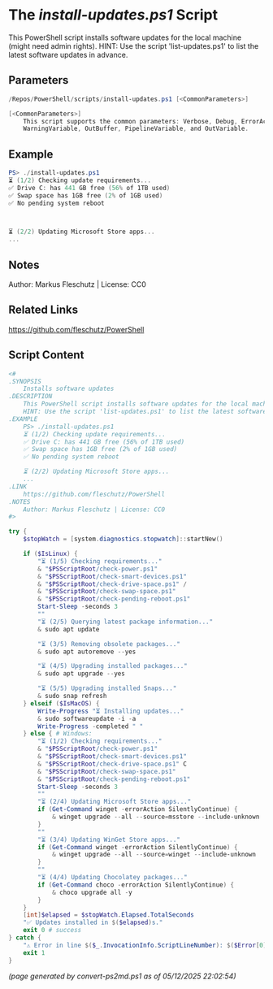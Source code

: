 The *install-updates.ps1* Script
===========================

This PowerShell script installs software updates for the local machine (might need admin rights).
HINT: Use the script 'list-updates.ps1' to list the latest software updates in advance.

Parameters
----------
```powershell
/Repos/PowerShell/scripts/install-updates.ps1 [<CommonParameters>]

[<CommonParameters>]
    This script supports the common parameters: Verbose, Debug, ErrorAction, ErrorVariable, WarningAction, 
    WarningVariable, OutBuffer, PipelineVariable, and OutVariable.
```

Example
-------
```powershell
PS> ./install-updates.ps1
⏳ (1/2) Checking update requirements...
✅ Drive C: has 441 GB free (56% of 1TB used)
✅ Swap space has 1GB free (2% of 1GB used)
✅ No pending system reboot



⏳ (2/2) Updating Microsoft Store apps...
...

```

Notes
-----
Author: Markus Fleschutz | License: CC0

Related Links
-------------
https://github.com/fleschutz/PowerShell

Script Content
--------------
```powershell
<#
.SYNOPSIS
	Installs software updates
.DESCRIPTION
	This PowerShell script installs software updates for the local machine (might need admin rights).
	HINT: Use the script 'list-updates.ps1' to list the latest software updates in advance.
.EXAMPLE
	PS> ./install-updates.ps1
	⏳ (1/2) Checking update requirements...
	✅ Drive C: has 441 GB free (56% of 1TB used)
	✅ Swap space has 1GB free (2% of 1GB used)
	✅ No pending system reboot

	⏳ (2/2) Updating Microsoft Store apps...
	...
.LINK
	https://github.com/fleschutz/PowerShell
.NOTES
	Author: Markus Fleschutz | License: CC0
#>

try {
	$stopWatch = [system.diagnostics.stopwatch]::startNew()

	if ($IsLinux) {
		"⏳ (1/5) Checking requirements..."
		& "$PSScriptRoot/check-power.ps1"
		& "$PSScriptRoot/check-smart-devices.ps1"
		& "$PSScriptRoot/check-drive-space.ps1" /
		& "$PSScriptRoot/check-swap-space.ps1"
		& "$PSScriptRoot/check-pending-reboot.ps1"
		Start-Sleep -seconds 3
		""
		"⏳ (2/5) Querying latest package information..."
		& sudo apt update

		"⏳ (3/5) Removing obsolete packages..."
		& sudo apt autoremove --yes

		"⏳ (4/5) Upgrading installed packages..."
		& sudo apt upgrade --yes

		"⏳ (5/5) Upgrading installed Snaps..."
		& sudo snap refresh
	} elseif ($IsMacOS) {
		Write-Progress "⏳ Installing updates..."
		& sudo softwareupdate -i -a
		Write-Progress -completed " "
	} else { # Windows:
		"⏳ (1/2) Checking requirements..."
		& "$PSScriptRoot/check-power.ps1"
		& "$PSScriptRoot/check-smart-devices.ps1"
		& "$PSScriptRoot/check-drive-space.ps1" C
		& "$PSScriptRoot/check-swap-space.ps1"
		& "$PSScriptRoot/check-pending-reboot.ps1"
		Start-Sleep -seconds 3
		""
		"⏳ (2/4) Updating Microsoft Store apps..."
		if (Get-Command winget -errorAction SilentlyContinue) {
			& winget upgrade --all --source=msstore --include-unknown
		}
		""
		"⏳ (3/4) Updating WinGet Store apps..."
		if (Get-Command winget -errorAction SilentlyContinue) {
			& winget upgrade --all --source=winget --include-unknown
		}
		""
		"⏳ (4/4) Updating Chocolatey packages..."
		if (Get-Command choco -errorAction SilentlyContinue) {
			& choco upgrade all -y
		}
	}
	[int]$elapsed = $stopWatch.Elapsed.TotalSeconds
	"✅ Updates installed in $($elapsed)s."
	exit 0 # success
} catch {
	"⚠️ Error in line $($_.InvocationInfo.ScriptLineNumber): $($Error[0])"
	exit 1
}
```

*(page generated by convert-ps2md.ps1 as of 05/12/2025 22:02:54)*
